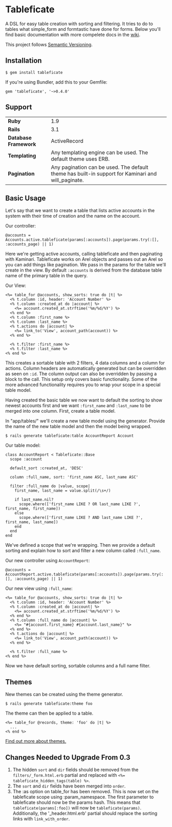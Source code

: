 # Tableficate
A DSL for easy table creation with sorting and filtering. It tries to do to tables what simple_form and formtastic have done for forms. Below you'll find basic documentation with more compelete docs in the [wiki](https://github.com/AaronLasseigne/tableficate/wiki).

This project follows [Semantic Versioning](http://semver.org/).

## Installation

    $ gem install tableficate

If you're using Bundler, add this to your Gemfile:

    gem 'tableficate', '~>0.4.0'

## Support

<table>
  <tr>
    <td><strong>Ruby</strong></td>
    <td>1.9</td>
  </tr>
  <tr>
    <td><strong>Rails</strong></td>
    <td>3.1</td>
  </tr>
  <tr>
    <td><strong>Database Framework</strong></td>
    <td>ActiveRecord</td>
  </tr>
  <tr>
    <td><strong>Templating</strong></td>
    <td>Any templating engine can be used. The default theme uses ERB.</td>
  </tr>
  <tr>
    <td><strong>Pagination</strong></td>
    <td>Any pagination can be used. The default theme has built-in support for Kaminari and will_paginate.</td>
  </tr>
</table>

## Basic Usage
Let's say that we want to create a table that lists active accounts in the system with their time of creation and the name on the account.

Our controller:

    @accounts = Accounts.active.tableficate(params[:accounts]).page(params.try(:[], :accounts_page) || 1)

Here we're getting active accounts, calling tableficate and then paginating with Kaminari. Tableficate works on Arel objects and passes out an Arel so you can add things like pagination. We pass in the params for the table we'll create in the view. By default `:accounts` is derived from the database table name of the primary table in the query.

Our View:

    <%= table_for @accounts, show_sorts: true do |t| %>
      <% t.column :id, header: 'Account Number' %>
      <% t.column :created_at do |account| %>
        <%= account.created_at.strftime('%m/%d/%Y') %>
      <% end %>
      <% t.column :first_name %>
      <% t.column :last_name %>
      <% t.actions do |account| %>
        <%= link_to('View', account_path(account)) %>
      <% end %>

      <% t.filter :first_name %>
      <% t.filter :last_name %>
    <% end %>

This creates a sortable table with 2 filters, 4 data columns and a column for actions. Column headers are automatically generated but can be overridden as seen on `:id`. The column output can also be overridden by passing a block to the call. This setup only covers basic functionality. Some of the more advanced functionality requires you to wrap your scope in a special table model.

Having created the basic table we now want to default the sorting to show newest accounts first and we want `:first_name` and `:last_name` to be merged into one column. First, create a table model.

In "app/tables/" we'll create a new table model using the generator. Provide the name of the new table model and then the model being wrapped.

    $ rails generate tableficate:table AccountReport Account

Our table model:

    class AccountReport < Tableficate::Base
      scope :account

      default_sort :created_at, 'DESC'

      column :full_name, sort: 'first_name ASC, last_name ASC'

      filter :full_name do |value, scope|
        first_name, last_name = value.split(/\s+/)

        if last_name.nil?
          scope.where(['first_name LIKE ? OR last_name LIKE ?', first_name, first_name])
        else
          scope.where(['first_name LIKE ? AND last_name LIKE ?', first_name, last_name])
        end 
      end
    end

We've defined a scope that we're wrapping. Then we provide a default sorting and explain how to sort and filter a new column called `:full_name`.

Our new controller using `AccountReport`:

    @accounts = AccountReport.active.tableficate(params[:accounts]).page(params.try(:[], :accounts_page) || 1)

Our new view using `:full_name`:

    <%= table_for @accounts, show_sorts: true do |t| %>
      <% t.column :id, header: 'Account Number' %>
      <% t.column :created_at do |account| %>
        <%= account.created_at.strftime('%m/%d/%Y') %>
      <% end %>
      <% t.column :full_name do |account| %>
        <%= "#{account.first_name} #{account.last_name}" %>
      <% end %>
      <% t.actions do |account| %>
        <%= link_to('View', account_path(account)) %>
      <% end %>

      <% t.filter :full_name %>
    <% end %>

Now we have default sorting, sortable columns and a full name filter.

## Themes

New themes can be created using the theme generator.

    $ rails generate tableficate:theme foo

The theme can then be applied to a table.

    <%= table_for @records, theme: 'foo' do |t| %>
      ...
    <% end %>
    
[Find out more about themes.](https://github.com/AaronLasseigne/tableficate/wiki/Custom-Themes)

## Changes Needed to Upgrade From 0.3

1. The hidden `sort` and `dir` fields should be removed from the `filters/_form.html.erb` partial and replaced with `<%= tableficate_hidden_tags(table) %>`.
2. The `sort` and `dir` fields have been merged into `order`.
3. The :as option on table_for has been removed. This is now set on the tableficate scope using :param_namespace. The first parameter to tableficate should now be the params hash. This means that `tableficate(params[:foo])` will now be `tableficate(params)`. Additionally, the '_header.html.erb' partial should replace the sorting links with `link_with_order`. 
